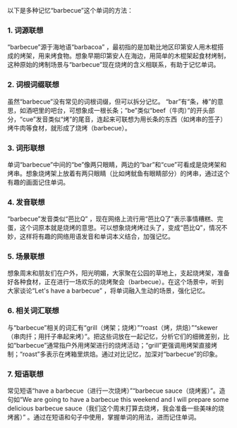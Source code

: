 以下是多种记忆“barbecue”这个单词的方法：

### 1. 词源联想
“barbecue”源于海地语“barbacoa” ，最初指的是加勒比地区印第安人用木棍搭成的烤架，用来烤食物。想象早期印第安人在海边，用简单的木棍架起食材烤制，这种原始的烤制场景与“barbecue”现在烧烤的含义相联系，有助于记忆单词。

### 2. 词根词缀联想
虽然“barbecue”没有常见的词根词缀，但可以拆分记忆。 “bar”有“条，棒”的意思，如酒吧里的吧台，可想象成一根长条；“be”类似“beef（牛肉）”的开头部分，“cue”发音类似“烤”的尾音，连起来可联想为用长条的东西（如烤串的签子）烤牛肉等食材，就形成了烧烤（barbecue）。

### 3. 词形联想
单词“barbecue”中间的“be”像两只眼睛，两边的“bar”和“cue”可看成是烧烤架和烤串。想象烧烤架上放着有两只眼睛（比如烤鱿鱼有眼睛部分）的烤串，通过这个有趣的画面记住单词。

### 4. 发音联想
“barbecue”发音类似“芭比Q” ，现在网络上流行用“芭比Q了”表示事情糟糕、完蛋，这个词原本就是烧烤的意思。可以想象烧烤烤过头了，变成“芭比Q”，情况不妙，这样将有趣的网络用语发音和单词本义结合，加强记忆。

### 5. 场景联想
想象周末和朋友们在户外，阳光明媚，大家聚在公园的草地上，支起烧烤架，准备好各种食材，正在进行一场欢乐的烧烤聚会（barbecue）。在这个场景中，听到大家谈论“Let's have a barbecue” ，将单词融入生动的场景，强化记忆。

### 6. 相关词汇联想
与“barbecue”相关的词汇有“grill（烤架；烧烤）”“roast（烤，烘焙）”“skewer（串肉扦；用扦子串起来烤）”。把这些词放在一起记忆，分析它们的细微差别，比如“barbecue”通常指户外用烤架进行的烧烤活动；“grill”更强调用烤架直接烤制；“roast”多表示在烤箱里烘焙。通过对比记忆，加深对“barbecue”的印象。

### 7. 短语联想
常见短语“have a barbecue（进行一次烧烤）”“barbecue sauce（烧烤酱）”。造句如“We are going to have a barbecue this weekend and I will prepare some delicious barbecue sauce（我们这个周末打算去烧烤，我会准备一些美味的烧烤酱）” 。通过在短语和句子中使用，掌握单词的用法，进而记住单词。 